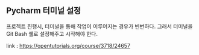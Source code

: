 ## Pycharm 터미널 설정
프로젝트 진행시, 터미널을 통해 작업이 이루어지는 경우가 빈번하다. 그래서 터미널을 Git Bash 쉘로 설정해주고 시작해야 한다.

link : https://opentutorials.org/course/3718/24657
